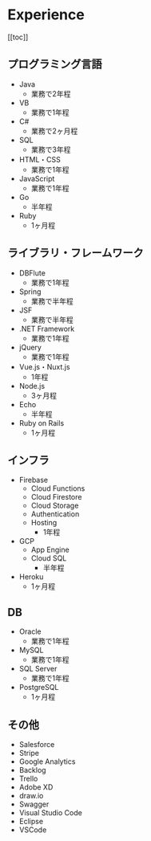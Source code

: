 # Experience

[[toc]]

## プログラミング言語

* Java
  * 業務で2年程
* VB
  * 業務で1年程
* C#
  * 業務で2ヶ月程
* SQL
  * 業務で3年程
* HTML・CSS
  * 業務で1年程
* JavaScript
  * 業務で1年程
* Go
  * 半年程
* Ruby
  * 1ヶ月程

## ライブラリ・フレームワーク

* DBFlute
  * 業務で1年程
* Spring
  * 業務で半年程
* JSF
  * 業務で半年程
* .NET Framework
  * 業務で1年程
* jQuery
  * 業務で1年程
* Vue.js・Nuxt.js
  * 1年程
* Node.js
  * 3ヶ月程
* Echo
  * 半年程
* Ruby on Rails
  * 1ヶ月程

## インフラ

* Firebase
  * Cloud Functions
  * Cloud Firestore
  * Cloud Storage
  * Authentication
  * Hosting
    * 1年程
* GCP
  * App Engine
  * Cloud SQL
    * 半年程
* Heroku
  * 1ヶ月程

## DB

* Oracle
  * 業務で1年程
* MySQL
  * 業務で1年程
* SQL Server
  * 業務で1年程
* PostgreSQL
  * 1ヶ月程

## その他

* Salesforce
* Stripe
* Google Analytics
* Backlog
* Trello
* Adobe XD
* draw.io
* Swagger
* Visual Studio Code
* Eclipse
* VSCode
